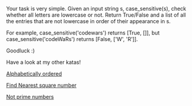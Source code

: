 Your task is very simple. Given an input string s, case\_sensitive(s), check whether all letters are lowercase or not. Return True/False and a list of all the entries that are not lowercase in order of their appearance in s.

For example, case\_sensitive('codewars') returns [True, []], but case\_sensitive('codeWaRs') returns [False, ['W', 'R']].


Goodluck :)

Have a look at my other katas!

<a href="https://www.codewars.com/kata/5a8059b1fd577709860000f6">Alphabetically ordered </a>

<a href="https://www.codewars.com/kata/5a805d8cafa10f8b930005ba">Find Nearest square number </a>

<a href="https://www.codewars.com/kata/5a9a70cf5084d74ff90000f7">Not prime numbers </a>
